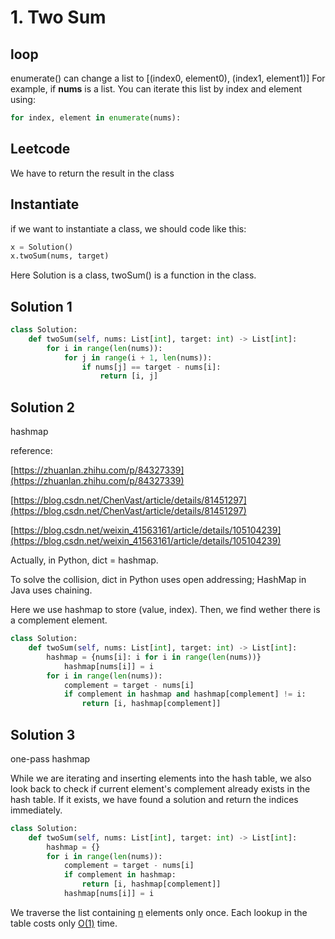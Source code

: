 # 1. Two Sum

## loop

enumerate() can change a list to [(index0, element0), (index1, element1)]
For example, if **nums** is a list. You can iterate this list by index and element using:

```python
for index, element in enumerate(nums):
```

## Leetcode

We have to return the result in the class

## Instantiate

if we want to instantiate a class, we should code like this:  

```python
x = Solution()
x.twoSum(nums, target)
```

Here Solution is a class, twoSum() is a function in the class.

## Solution 1

```python
class Solution:
    def twoSum(self, nums: List[int], target: int) -> List[int]:
        for i in range(len(nums)):
            for j in range(i + 1, len(nums)):
                if nums[j] == target - nums[i]:
                    return [i, j]
```

## Solution 2

hashmap

reference:

[https://zhuanlan.zhihu.com/p/84327339](https://zhuanlan.zhihu.com/p/84327339)

[https://blog.csdn.net/ChenVast/article/details/81451297](https://blog.csdn.net/ChenVast/article/details/81451297)

[https://blog.csdn.net/weixin_41563161/article/details/105104239](https://blog.csdn.net/weixin_41563161/article/details/105104239)

Actually, in Python, dict = hashmap.

To solve the collision, dict in Python uses open addressing; HashMap in Java uses chaining.

Here we use hashmap to store (value, index). Then, we find wether there is a complement element.

```python
class Solution:
    def twoSum(self, nums: List[int], target: int) -> List[int]:
        hashmap = {nums[i]: i for i in range(len(nums))}
            hashmap[nums[i]] = i
        for i in range(len(nums)):
            complement = target - nums[i]
            if complement in hashmap and hashmap[complement] != i:
                return [i, hashmap[complement]]
```

## Solution 3

one-pass hashmap

While we are iterating and inserting elements into the hash table, we also look back to check if current element's complement already exists in the hash table. If it exists, we have found a solution and return the indices immediately.

```python
class Solution:
    def twoSum(self, nums: List[int], target: int) -> List[int]:
        hashmap = {}
        for i in range(len(nums)):
            complement = target - nums[i]
            if complement in hashmap:
                return [i, hashmap[complement]]
            hashmap[nums[i]] = i
```

We traverse the list containing [n](tex://n) elements only once. Each lookup in the table costs only [O(1)](tex://O(1)) time.

